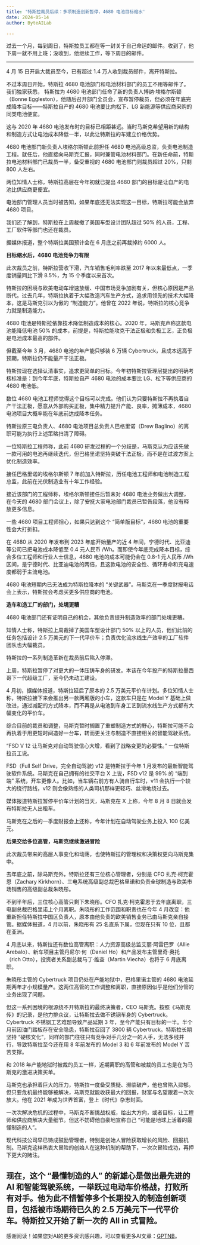 ```yaml
---
title: '特斯拉裁员后续：多项制造创新暂停，4680 电池目标缩水'
date: 2024-05-14
author: ByteAILab

---
```


过去一个月，每到周日，特斯拉员工都在等一封关于自己命运的邮件。收到了，他下周一就不用上班；没收到，他继续工作，等下周日的邮件。

---
4 月 15 日开启大裁员至今，已有超过 1.4 万人收到裁员邮件，离开特斯拉。

不过本周日开始，特斯拉 4680 电池部门和电池材料部门的员工不用等邮件了。我们独家获悉， 特斯拉为 4680 电池部门任命了新的负责人博纳·埃格尔斯顿（Bonne Eggleston），他随后召开部门全员会，宣布暂停裁员，但必须在年底完成降本目标——特斯拉自产的 4680 电池要比向松下、LG 新能源等供应商采购的同类电池便宜。

这与 2020 年 4680 电池发布时的目标已相距甚远。当时马斯克希望用新的结构和制造方式让电池成本降低一半，以此让特斯拉的车建立价格优势。

4680 电池部门新负责人埃格尔斯顿此前担任 4680 电池高级总监，负责电池制造工程。就任后，他直接向马斯克汇报，同时兼管电池材料部门。在新任命前，特斯拉电池材料部门已裁员一半，备受重视的 4680 电池部门则裁员超过 20%，只剩 800 人左右。

两位知情人士称，特斯拉高层在今年初就已提出 4680 部门的目标是让自产的电池比供应商更便宜。

电池部门管理人员当时被告知，如果年底还无法实现这一目标，特斯拉可能会放弃 4680 项目。

我们还了解到，特斯拉在上周裁撤了美国车型设计团队超过 50% 的人员，工程、工厂软件等部门也还在裁员。

据媒体报道，整个特斯拉美国预计会在 6 月底之前再裁掉约 6000 人。

**目标缩水后，4680 电池竞争力有限**

此次裁员之前，特斯拉营收下滑，汽车销售毛利率跌至 2017 年以来最低点，一季度销量同比下滑 8.5%，为 15 个季度以来首次。

特斯拉的困境与欧美电动车增速放缓、中国市场竞争加剧有关，但核心原因是产品断代。过去几年，特斯拉执着于大幅改造汽车生产方式，追求用领先的技术大幅降本，这是马斯克引以为傲的 “制造能力”。他曾在 2022 年说，特斯拉的核心竞争力就是制造能力。

4680 电池是特斯拉依靠技术降低制造成本的核心。2020 年，马斯克声称这款电池能降低电池 50% 的成本，前提是，特斯拉能攻克干法正极和负极工艺，正负极是电池成本最高的部件。

但截至今年 3 月，4680 电池的年产能只够装 6 万辆 Cybertruck，且成本远高于预期，特斯拉仍不能量产干法正极。

特斯拉现在选择认清事实，追求更简单的目标。今年初特斯拉管理层提出的明确考核标准是：到今年年底，特斯拉自产 4680 电池的成本要比 LG、松下等供应商的 4680 电池低。

数位 4680 电池工程师觉得这个目标可以完成。他们认为只要特斯拉不再执着自产干法正极，愿意从外部购买正极，集中精力提升产能、良率，摊薄成本，4680 电池项目大概率能在年底前达成降本任务。

特斯拉原三电负责人、4680 电池项目总负责人巴格里诺（Drew Baglino）的离职可能为执行上述策略扫清了障碍。

一位特斯拉工程师称，此前 4680 研发过程的一个分歧是，马斯克认为应该先做一款可用的电池再继续迭代，但巴格里诺坚持突破干法正极，而不是在过渡方案上优化制造效率。

接任巴格里诺的埃格尔斯顿 7 年前加入特斯拉，历任电池工程师和电池制造工程总监，此前在光伏制造业有十年工作经验。

接近该部门的工程师称，埃格尔斯顿接任后暂未对 4680 电池业务做出大调整，在今天的 4680 部门会议上，除了安抚大家电池部门裁员已暂告段落，他没有释放更多信息。

一些 4680 项目工程师担心，如果只达到这个 “简单版目标”，4680 电池的重要性会大打折扣。

在 4680 从 2020 年发布到 2023 年底开始量产的近 4 年间，宁德时代、比亚迪等公司已把电池成本降低至 0.4 元人民币 /Wh。而即使今年底完成降本目标，综合多位工程师和行业人士信息，4680 电池的成本可能仍会在 0.8-1 元人民币 /Wh 区间，是宁德时代、比亚迪电池的两倍，且这款电池的安全性、循环寿命和充电速度都弱于主流电池。

4680 电池短期内已无法成为特斯拉降本的 “关键武器”。马斯克在一季度财报电话会上表示，特斯拉会考虑买更多供应商的电池。

**造车和造工厂的部门，处境更糟**

4680 电池部门还有证明自己的机会，其他负责提升制造效率的部门处境更糟。

知情人士称，特斯拉上周裁掉了美国车型设计部门 50% 以上的人员，他们此前的任务包括设计 2.5 万美元的下一代平价车；负责优化流水线生产效率的工厂软件团队也大幅裁员。

特斯拉的一系列制造革新在裁员前后陷入停滞。

上周，特斯拉暂停了对更大的一体压铸车身的研发。本该在今年投产的特斯拉墨西哥下一代超级工厂，至今仍未动工建设。

4 月初，据媒体报道，特斯拉延后了原本的 2.5 万美元平价车计划。多位知情人士称，特斯拉接下来会推出另一款两厢版的小车，这款车只是在 Model Y 基础上做改进，通过减配的方式降本，而不再是从电池到车身工艺到流水线生产方式都有大幅变化的平价车。

综合目前的裁员和调整，马斯克暂时搁置了重塑制造方式的野心，特斯拉可能不会再执着于用更短时间造好一台车，转而更关注与制造不直接相关的智能驾驶系统。

“FSD V 12 让马斯克对自动驾驶信心大增，看到了战略变更的必要性。” 一位特斯拉员工说。

FSD（Full Self Drive，完全自动驾驶) v12 是特斯拉于今年 1 月发布的最新智能驾驶软件系统。马斯克在自己拥有的社交平台 X 上说，FSD v12 是 99% 的 “端到端” 系统，开车更像人。比如，当车辆右前方有人骑自行车时，v11 会执行一个较大的绕行路线，v12 则会像熟练的人类司机那样更轻巧、丝滑地绕过去。

媒体报道特斯拉暂停平价车计划的当天，马斯克在 X 上称，今年 8 月 8 日就会发布特斯拉无人出租车。

马斯克在之后的一季度财报会上还称，今年计划在自动驾驶业务上投入 100 亿美元。

**后果交给多位高管，马斯克继续激进冒险**

此次裁员带来的高层人事变化和动荡，也使特斯拉的管理权和决策权更向马斯克集中。

去年底之前，除马斯克外，特斯拉还有三位核心管理者，分别是 CFO 扎克·柯克霍恩（Zachary Kirkhorn）、三电系统高级副总裁巴格里诺和负责全球制造与欧美市场销售的高级副总裁朱晓彤。

不到半年后，三位核心高管只剩下朱晓彤。CFO 扎克·柯克霍恩于去年底离职，三电副总裁巴格里诺上个月离职。朱晓彤的工作范围和职责也在今年 4 月改变：他重新担任特斯拉中国区负责人，原本由他负责的欧美销售业务已由马斯克亲自接管。据媒体报道，4 月以前，朱晓彤有 25 名直系下属，但现在只有 10 位，且都在亚洲。

4 月底以来，特斯拉还有数位高管离职：人力资源高级总监艾丽·阿雷巴罗（Allie Arebalo）、新车项目主管丹尼尔·何（Daniel Ho）和产品发布主管里奇·奥托（rich Otto），投资者关系副总裁马丁·维查（Martin Viecha）也将于 6 月底离职。

朱晓彤主管的 Cybertruck 项目仍处在产能地狱中，巴格里诺主管的 4680 电池延期两年才小规模量产。这两位高管的工作调整和离职，直接原因似乎是他们分管的业务出现了问题。

但这一系列困境的根源绕不开特斯拉的最终决策者，CEO 马斯克。按照《马斯克传》的记录，是他力排众议，让特斯拉去做不锈钢车身的 Cybertruck。Cybertruck 不锈钢工艺难题导致产品延期 3 年，至今产能只有目标的一半。半个月前因油门踏板存在安全隐患，特斯拉召回了 3800 辆 Cybertruck。特斯拉长期坚持 “硬核文化”，同样的部门往往只有竞争对手几分之一的人手，无法多线并行，导致特斯拉至今还在用 8 年前发布的 Model 3 和 6 年前发布的 Model Y 苦苦支撑。

和 2018 年产能地狱时被裁的员工一样，近期离职的高管和被裁的员工也是在为马斯克的激进决策买单。

马斯克也承担着巨大的压力，特斯拉一度备受质疑、濒临破产，他也曾陷入抑郁。但只要危机最终能够被解决，马斯克就能收获最大的回报，财富与名望跟着一次次放大。他在 2021 年成为世界首富，登上《时代》杂志封面。

一次次解决危机的过程中，马斯克不断挑战权威，给出大方向，或者目标，让工程师和供应商解决大量细节。但这不妨碍他自豪地宣称自己 “可能是地球上活着的最懂制造的人”。

现代科技公司早已铸成鼓励管理者，特别是创始人冒险获取增长的风险、回报机制。马斯克这样热衷大冒险的创始人在这种机制的帮助下，一次次冒险成功，再押下更大的赌注。

现在，这个 “最懂制造的人” 的新雄心是做出最先进的 AI 和智能驾驶系统，一举跃过电动车价格战，打败所有对手。他为此不惜暂停多个长期投入的制造创新项目，包括被市场期待已久的 2.5 万美元下一代平价车。特斯拉又开始了新一次的 All in 式冒险。
---
感谢阅读！如果您对AI的更多资讯感兴趣，可以查看更多AI文章：[GPTNB](https://gptnb.com)。